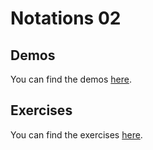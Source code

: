 Notations 02
============

## Demos ##

You can find the demos [here](demos).

## Exercises ##

You can find the exercises [here](exercises).